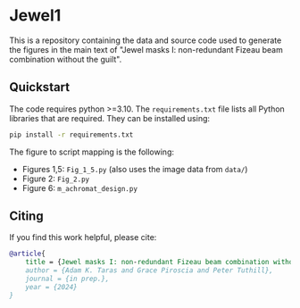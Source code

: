 # Jewel1

This is a repository containing the data and source code used to generate the figures in the main text of "Jewel masks I: non-redundant Fizeau beam combination without the guilt". 

## Quickstart

The code requires python >=3.10. The `requirements.txt` file lists all Python libraries that are required. They can be installed using:

```bash
pip install -r requirements.txt
```

The figure to script mapping is the following:
- Figures 1,5: `Fig_1_5.py` (also uses the image data from `data/`)
- Figure 2: `Fig_2.py`
- Figure 6: `m_achromat_design.py`

## Citing

If you find this work helpful, please cite:

```bibtex
@article{
    title = {Jewel masks I: non-redundant Fizeau beam combination without the guilt},
    author = {Adam K. Taras and Grace Piroscia and Peter Tuthill},
    journal = {in prep.},
    year = {2024}
}
